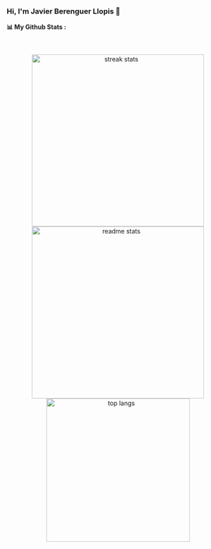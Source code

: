 ### Hi, I'm Javier Berenguer Llopis  👋


<strong>📊 My Github Stats :</strong><br><br>
<br>
<div align=center>
  <img width=390 src="https://streak-stats.demolab.com/?user=JaviBerenguer&count_private=true&theme=react&border_radius=10" alt="streak stats"/>
  <img width=390 src="https://github-readme-stats-salesp07.vercel.app/api?username=JaviBerenguer&count_private=true&show_icons=true&theme=react&rank_icon=github&border_radius=10" alt="readme stats" />
  <br/>
  <img width=325 align="center" src="https://github-readme-stats-salesp07.vercel.app/api/top-langs/?username=JaviBerenguer&hide=HTML&langs_count=8&layout=compact&theme=react&border_radius=10&size_weight=0.5&count_weight=0.5&exclude_repo=github-readme-stats" alt="top langs" />
</div>
